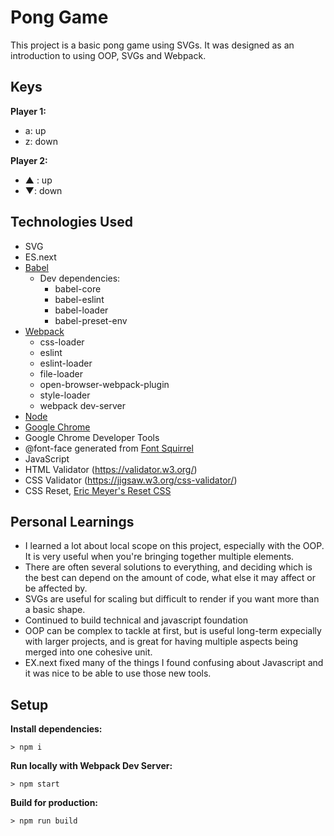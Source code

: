 # Pong Game

This project is a basic pong game using SVGs.  It was designed as an introduction to using OOP, SVGs and Webpack.

## Keys

**Player 1:**
* a: up
* z: down

**Player 2:**
* ▲ : up
* ▼: down

## Technologies Used
- SVG
- ES.next
- [Babel](https://babeljs.io/)
  - Dev dependencies:
    - babel-core
    - babel-eslint
    - babel-loader
    - babel-preset-env
- [Webpack](https://webpack.js.org/)
  - css-loader
  - eslint
  - eslint-loader
  - file-loader
  - open-browser-webpack-plugin
  - style-loader
  - webpack dev-server
- [Node](https://www.npmjs.com/)
- [Google Chrome](https://www.google.com/chrome/) 
- Google Chrome Developer Tools
- @font-face generated from [Font Squirrel](https://www.fontsquirrel.com/)
- JavaScript
- HTML Validator (https://validator.w3.org/)
- CSS Validator (https://jigsaw.w3.org/css-validator/)
- CSS Reset, [Eric Meyer's Reset CSS](http://cssreset.com/scripts/eric-meyer-reset-css/)

## Personal Learnings
- I learned a lot about local scope on this project, especially with the OOP. It is very useful when you're bringing together multiple elements.
- There are often several solutions to everything, and deciding which is the best can depend on the amount of code, what else it may affect or be affected by.
- SVGs are useful for scaling but difficult to render if you want more than a basic shape.
- Continued to build technical and javascript foundation
- OOP can be complex to tackle at first, but is useful long-term expecially with larger projects, and is great for having multiple aspects being merged into one cohesive unit.
- EX.next fixed many of the things I found confusing about Javascript and it was nice to be able to use those new tools.

## Setup

**Install dependencies:**

`> npm i`

**Run locally with Webpack Dev Server:**

`> npm start`

**Build for production:**

`> npm run build`

